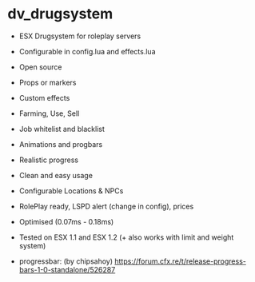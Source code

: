 # dv_drugsystem

- ESX Drugsystem for roleplay servers

- Configurable in config.lua and effects.lua

- Open source

- Props or markers

- Custom effects

- Farming, Use, Sell

- Job whitelist and blacklist

- Animations and progbars 

- Realistic progress

- Clean and easy usage

- Configurable Locations & NPCs

- RolePlay ready, LSPD alert (change in config), prices

- Optimised (0.07ms - 0.18ms)

- Tested on ESX 1.1 and ESX 1.2 (+ also works with limit and weight system)

- progressbar: (by chipsahoy) https://forum.cfx.re/t/release-progress-bars-1-0-standalone/526287
